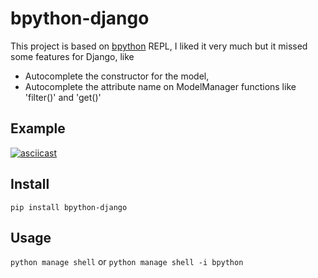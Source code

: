 # bpython-django

This project is based on [bpython](https://github.com/bpython/bpython) REPL, I liked it very much but it missed some features for Django, like
* Autocomplete the constructor for the model,
* Autocomplete the attribute name on ModelManager functions like 'filter()' and 'get()'

## Example

[![asciicast](https://asciinema.org/a/443735.png)](https://asciinema.org/a/443735?speed=3&t=2)

## Install

`pip install bpython-django`

## Usage

`python manage shell`
or 
`python manage shell -i bpython`
